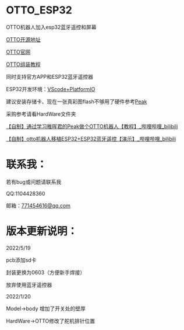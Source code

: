 # OTTO_ESP32
 OTTO机器人加入esp32蓝牙遥控和屏幕

[OTTO开源地址](https://github.com/OttoDIY)

[OTTO官网](https://www.ottodiy.com/)

[OTTO组装教程](https://tech.limuqiao.com/archives/24.html)

同时支持官方APP和ESP32蓝牙遥控器

ESP32开发环境：[VScode+PlatformIO](https://blog.csdn.net/qlexcel/article/details/121527415)

建议安装存储卡、现在一张真彩图flash不够用了硬件参考[Peak](https://github.com/peng-zhihui/Peak)

采购参考请看HardWare文件夹

[【自制】通过学习稚晖君的Peak做个OTTO机器人【教程】_哔哩哔哩_bilibili](https://www.bilibili.com/video/BV1aq4y1m7bJ?spm_id_from=333.999.0.0)

[【自制】otto机器人移植ESP32+ESP32蓝牙遥控【演示】_哔哩哔哩_bilibili](https://www.bilibili.com/video/BV1ua41167SG?spm_id_from=333.999.0.0)



# 联系我：

若有bug或问题请联系我

QQ:1104428360

邮箱：771454616@qq.com

# 版本更新说明：

2022/5/19

pcb添加sd卡

封装更换为0603（方便新手焊接）

放弃使用蓝牙遥控器

2022/1/20

Model->body 增加了开关处的壁厚

HardWare->OTTO修改了舵机排针位置

